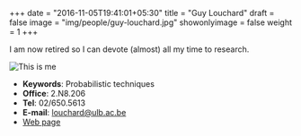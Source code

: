 +++
date = "2016-11-05T19:41:01+05:30"
title = "Guy Louchard"
draft = false
image = "img/people/guy-louchard.jpg"
showonlyimage = false
weight = 1
+++

I am now retired so I can devote (almost) all my time to research.
<!--more-->

![This is me][1]

* **Keywords**: Probabilistic techniques
* **Office**: 2.N8.206
* **Tel**: 02/650.5613
* **E-mail**: [louchard@ulb.ac.be](mailto:louchard@ulb.ac.be)
* [Web page](http://www.ulb.ac.be/di/mcs/louchard)

[1]: /img/people/guy-louchard.jpg
